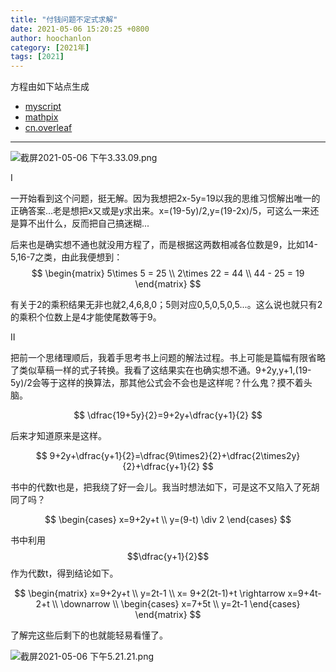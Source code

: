 ```yaml
---
title: "付钱问题不定式求解"
date: 2021-05-06 15:20:25 +0800
author: hoochanlon
category: [2021年]
tags: [2021]
---
```



方程由如下站点生成

* [myscript](https://webdemo.myscript.com/views/math/index.html#)
* [mathpix](https://mathpix.com/)
* [cn.overleaf](https://cn.overleaf.com/)


<!-- more -->

---

![截屏2021-05-06 下午3.33.09.png](https://i.loli.net/2021/05/06/bKZvX54pCrx9DWw.png)

Ⅰ

一开始看到这个问题，挺无解。因为我想把2x-5y=19以我的思维习惯解出唯一的正确答案...老是想把x又或是y求出来。x=(19-5y)/2,y=(19-2x)/5，可这么一来还是算不出什么，反而把自己搞迷糊...

后来也是确实想不通也就没用方程了，而是根据这两数相减各位数是9，比如14-5,16-7之类，由此我便想到：
$$
\begin{matrix}
5\times 5 = 25 \\
2\times 22 = 44 \\
44 - 25 = 19
\end{matrix}
$$

有关于2的乘积结果无非也就2,4,6,8,0；5则对应0,5,0,5,0,5...。这么说也就只有2的乘积个位数上是4才能使尾数等于9。

Ⅱ

把前一个思绪理顺后，我着手思考书上问题的解法过程。书上可能是篇幅有限省略了类似草稿一样的式子转换。我看了这结果实在也确实想不通。9+2y,y+1,(19-5y)/2会等于这样的换算法，那其他公式会不会也是这样呢？什么鬼？摸不着头脑。

$$
\dfrac{19+5y}{2}=9+2y+\dfrac{y+1}{2}
$$

后来才知道原来是这样。

$$
9+2y+\dfrac{y+1}{2}=\dfrac{9\times2}{2}+\dfrac{2\times2y}{2}+\dfrac{y+1}{2}
$$

书中的代数t也是，把我绕了好一会儿。我当时想法如下，可是这不又陷入了死胡同了吗？

$$
\begin{cases}
x=9+2y+t \\
y=(9-t) \div 2
\end{cases}
$$

书中利用$$\dfrac{y+1}{2}$$作为代数t，得到结论如下。

$$
\begin{matrix}
x=9+2y+t \\
y=2t-1 \\
x= 9+2(2t-1)+t \rightarrow x=9+4t-2+t \\
\downarrow \\
\begin{cases}
x=7+5t \\
y=2t-1
\end{cases}
\end{matrix}
$$

了解完这些后剩下的也就能轻易看懂了。

![截屏2021-05-06 下午5.21.21.png](https://i.loli.net/2021/05/06/LFnyD5YWJH9qhOV.png)
